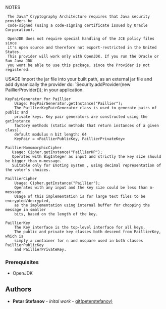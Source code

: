 NOTES 
    
     The Java™ Cryptography Architecture requires that Java security providers be 
     code-signed (using a code-signing certificate issued by Oracle Corporation).
     
     OpenJDK does not require special handling of the JCE policy files since 
     it's open source and therefore not export-restricted in the United States. 
     This provider will work only with OpenJDK. If you run the Oracle or Sun Java JDK
     you wont be able to use this package, since the Provider is not registered.
  
      
USAGE
    Import the jar file into your built path, as an external jar file and  
    add dynamically the provider do: `Security.addProvider(new PaillierProvider());
    in your application.
    
    KeyPairGenerator for Paillier
        Usage: KeyPairGenerator.getInstance("Paillier");
        The PaillierKeyPairGenerator class is used to generate pairs of public and
        private keys. Key pair generators are constructed using the getInstance
        factory methods (static methods that return instances of a given class).
        default modulus n bit length: 64
        KeyPair = <PaillierPublicKey, PaillierPrivateKey>
   
    PaillierHomomorphicCipher 
       Usage: Cipher.getInstance("PaillierHP");
       Operates with BigInteger as input and strictly the key size should be bigger than m-message.
       Suitable only for EVoting system , using decimal representation of the voter's choices.
    
    PaillierCipher
        Usage: Cipher.getInstance("Paillier");
        Operates with any input and the key size could be less than m-message.       
        Usage of this implementation is for large text files to be encrypted/decrypted,
        as the implementation using internal buffer for chopping the message in smaller
        bits, based on the length of the key.   
    
    PaillierKey
        The Key interface is the top-level interface for all keys.
        The public and private key classes both descend from PaillierKey, which is
        simply a container for n and nsquare used in both classes PaillierPublicKey
        and PaillierPrivateKey.   
     
 ### Prerequisites
 * OpenJDK
 
 ## Authors
 * **Petar Stefanov** - *inital work* - [git(peterstefanov)](https://github.com/peterstefanov/paillier)
